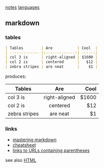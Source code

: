 [notes](index.md) [languages](code.md)

## markdown

### tables

```markdown
| Tables        | Are           | Cool  |
| ------------- |:-------------:| -----:|
| col 3 is      | right-aligned | $1600 |
| col 2 is      | centered      |   $12 |
| zebra stripes | are neat      |    $1 |
```

produces:

| Tables        | Are           | Cool  |
| ------------- |:-------------:| -----:|
| col 3 is      | right-aligned | $1600 |
| col 2 is      | centered      |   $12 |
| zebra stripes | are neat      |    $1 |

### links
* [mastering markdown](https://guides.github.com/features/mastering-markdown/)
* [cheatsheet](https://github.com/adam-p/markdown-here/wiki/Markdown-Cheatsheet)
* [links to URLs containing parentheses](https://meta.stackexchange.com/questions/13501/links-to-urls-containing-parentheses)

see also [HTML](HTML/index.md)

